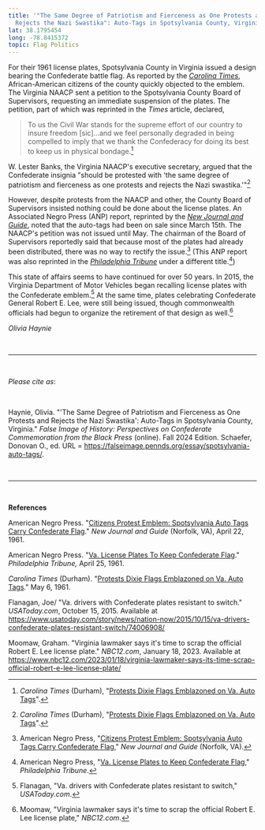 ```yaml
---
title: '"The Same Degree of Patriotism and Fierceness as One Protests and
  Rejects the Nazi Swastika": Auto-Tags in Spotsylvania County, Virginia'
lat: 38.1795454
long: -78.8415372
topic: Flag Politics
---
```

For their 1961 license plates, Spotsylvania County in Virginia issued a design bearing the Confederate battle flag. As reported by the *[Carolina Times](https://www.digitalnc.org/newspapers/carolina-times-durham-nc/)*, African-American citizens of the county quickly objected to the emblem. The Virginia NAACP sent a petition to the Spotsylvania County Board of Supervisors, requesting an immediate suspension of the plates. The petition, part of which was reprinted in the *Times* article, declared,

> To us the Civil War stands for the supreme effort of our country to insure freedom \[sic]...and we feel personally degraded in being compelled to imply that we thank the Confederacy for doing its best to keep us in physical bondage.[^1]

W. Lester Banks, the Virginia NAACP's executive secretary, argued that the Confederate insignia "should be protested with 'the same degree of patriotism and fierceness as one protests and rejects the Nazi swastika.'"[^2]

However, despite protests from the NAACP and other, the County Board of Supervisors insisted nothing could be done about the license plates. An Associated Negro Press (ANP) report, reprinted by the *[New Journal and Guide](https://proxy.library.upenn.edu/login?url=https://www.proquest.com/publication/46472?accountid=14707&decadeSelected=2010+-+2019&yearSelected=2010&monthSelected=12&issueNameSelected=02010Y12Y30$23Dec+30,+2010)*, noted that the auto-tags had been on sale since March 15th. The NAACP's petition was not issued until May. The chairman of the Board of Supervisors reportedly said that because most of the plates had already been distributed, there was no way to rectify the issue.[^3] (This ANP report was also reprinted in the *[Philadelphia Tribune](https://proxy.library.upenn.edu/login?url=https://www.proquest.com/publication/46478?accountid=14707&decadeSelected=2010+-+2019&yearSelected=2010&monthSelected=12&issueNameSelected=02010Y12Y31$23Dec+31,+2010)* under a different title.[^4])

This state of affairs seems to have continued for over 50 years. In 2015, the Virginia Department of Motor Vehicles began recalling license plates with the Confederate emblem.[^5] At the same time, plates celebrating Confederate General Robert E. Lee, were still being issued, though commonwealth officials had begun to organize the retirement of that design as well.[^6]

*Olivia Haynie*

<br>

<hr>

<br>

*Please cite as*: 

<br>

Haynie, Olivia. "'The Same Degree of Patriotism and Fierceness as One Protests and Rejects the Nazi Swastika': Auto-Tags in Spotsylvania County, Virginia." *False Image of History: Perspectives on Confederate Commemoration from the Black Press* (online). Fall 2024 Edition. Schaefer, Donovan O., ed. URL = https://falseimage.pennds.org/essay/spotsylvania-auto-tags/.

<br>

<hr>

<br>

**References**

American Negro Press. "[Citizens Protest Emblem: Spotsylvania Auto Tags Carry Confederate Flag](https://proxy.library.upenn.edu/login?url=https://www.proquest.com/publication/46472?accountid=14707&decadeSelected=2010+-+2019&yearSelected=2010&monthSelected=12&issueNameSelected=02010Y12Y30$23Dec+30,+2010)." *New Journal and Guide* (Norfolk, VA), April 22, 1961.

American Negro Press. "[Va. License Plates To Keep Confederate Flag](https://proxy.library.upenn.edu/login?url=https://www.proquest.com/publication/46478?accountid=14707&decadeSelected=2010+-+2019&yearSelected=2010&monthSelected=12&issueNameSelected=02010Y12Y31$23Dec+31,+2010)." *Philadelphia Tribune,* April 25, 1961.

*Carolina Times* (Durham). "[Protests Dixie Flags Emblazoned on Va. Auto Tags](https://www.digitalnc.org/newspapers/carolina-times-durham-nc/)." May 6, 1961.

Flanagan, Joe/ "Va. drivers with Confederate plates resistant to switch." *USAToday.com*, October 15, 2015. Available at <https://www.usatoday.com/story/news/nation-now/2015/10/15/va-drivers-confederate-plates-resistant-switch/74006908/>

Moomaw, Graham. "Virginia lawmaker says it's time to scrap the official Robert E. Lee license plate." *NBC12.com*, January 18, 2023. Available at <https://www.nbc12.com/2023/01/18/virginia-lawmaker-says-its-time-scrap-official-robert-e-lee-license-plate/>

[^1]: *Carolina Times* (Durham), "[Protests Dixie Flags Emblazoned on Va. Auto Tags](https://www.digitalnc.org/newspapers/carolina-times-durham-nc/)".

[^2]: *Carolina Times* (Durham), "[Protests Dixie Flags Emblazoned on Va. Auto Tags](https://www.digitalnc.org/newspapers/carolina-times-durham-nc/)".

[^3]: American Negro Press, "[Citizens Protest Emblem: Spotsylvania Auto Tags Carry Confederate Flag](https://proxy.library.upenn.edu/login?url=https://www.proquest.com/publication/46472?accountid=14707&decadeSelected=2010+-+2019&yearSelected=2010&monthSelected=12&issueNameSelected=02010Y12Y30$23Dec+30,+2010)," *New Journal and Guide* (Norfolk, VA).

[^4]: American Negro Press, "[Va. License Plates to Keep Confederate Flag](https://proxy.library.upenn.edu/login?url=https://www.proquest.com/publication/46478?accountid=14707&decadeSelected=2010+-+2019&yearSelected=2010&monthSelected=12&issueNameSelected=02010Y12Y31$23Dec+31,+2010)," *Philadelphia Tribune*.

[^5]: Flanagan, "Va. drivers with Confederate plates resistant to switch," *USAToday.com*.

[^6]: Moomaw, "Virginia lawmaker says it's time to scrap the official Robert E. Lee license plate," *NBC12.com*.
